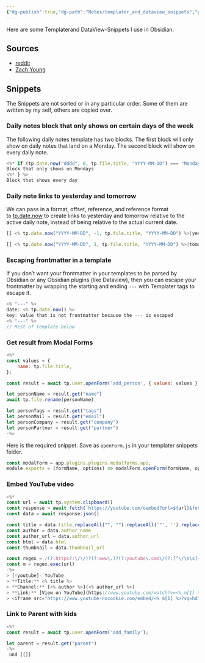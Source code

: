 ```yaml
---
{"dg-publish":true,"dg-path":"Notes/templater_and_dataview_snippets","permalink":"/notes/templater-and-dataview-snippets/","tags":["notes/fern"],"noteIcon":"fern","created":"2024-06-28 09:17","updated":"2024-09-08 22:27"}
---
```


Here are some Templaterand DataView-Snippets I use in Obsidian.
## Sources
- [reddit](https://www.reddit.com/r/ObsidianMD/)
- [Zach Young](https://zachyoung.dev/posts/templater-snippets/)

## Snippets
The Snippets are not sorted or in any particular order. Some of them are written by my self, others are copied over.
### Daily notes block that only shows on certain days of the week
The following daily notes template has two blocks. The first block will only show on daily notes that land on a Monday. The second block will show on every daily note.
 ```js
<%* if (tp.date.now("dddd", 0, tp.file.title, "YYYY-MM-DD") === "Monday") { %>
Block that only shows on Mondays
<%* } %>
Block that shows every day
```

### Daily note links to yesterday and tomorrow
We can pass in a format, offset, reference, and reference format to [tp.date.now](https://silentvoid13.github.io/Templater/internal-functions/internal-modules/date-module.html#tpdatenowformat-string--yyyy-mm-dd-offset-numberstring-reference-string-reference_format-string) to create links to yesterday and tomorrow relative to the active daily note, instead of being relative to the actual current date.

```js
[[ <% tp.date.now("YYYY-MM-DD", -1, tp.file.title, "YYYY-MM-DD") %>|yesterday ]]

[[ <% tp.date.now("YYYY-MM-DD", 1, tp.file.title, "YYYY-MM-DD") %>|tomorrow ]]
```

### Escaping frontmatter in a template
If you don’t want your frontmatter in your templates to be parsed by Obsidian or any Obsidian plugins (like Dataview), then you can escape your frontmatter by wrapping the starting and ending `---` with Templater tags to escape it.

```js
<% "---" %>
date: <% tp.date.now() %>
key: value that is not frontmatter because the --- is escaped
<% "---" %>
// Rest of template below
```

### Get result from Modal Forms
```js
<%*
const values = {
    name: tp.file.title,
};

const result = await tp.user.openForm('add_person', { values: values });

let personName = result.get("name")
await tp.file.rename(personName)

let personTags = result.get("tags")
let personMail = result.get("email")
let personCompany = result.get("company")
let personPartner = result.get("partner")
-%>
```
 Here is the required snippet. Save as `openForm.js` in your templater snippets folder.
```js
const modalForm = app.plugins.plugins.modalforms.api;
module.exports = (formName, options) => modalForm.openForm(formName, options);
```

### Embed YouTube video
```js
<%*
const url = await tp.system.clipboard()
const response = await fetch(`https://youtube.com/oembed?url=${url}&format=json`)
const data = await response.json()

const title = data.title.replaceAll("", "").replaceAll('"', '').replaceAll("\\", "").replaceAll("/", "").replaceAll("<", "").replaceAll(">", "").replaceAll(":", "").replaceAll("|", "").replaceAll("?", "")
const author = data.author_name
const author_url = data.author_url
const html = data.html
const thumbnail = data.thumbnail_url

const regex = /(?:https?:\/\/)?(?:www\.)?(?:youtube\.com\/(?:[^\/\n\s]+\/\S+\/|(?:v|e(?:mbed)?)\/|\S*?[?&]v=)|youtu\.be\/)([a-zA-Z0-9_-]{11})/
const m = regex.exec(url)
-%>
> [!youtube]- YouTube
> **Title:** <% title %>
> **Channel:** [<% author %>](<% author_url %>)
> **Link:** [View on YouTube](https://www.youtube.com/watch?v=<% m[1] %>)
> <iframe src="https://www.youtube-nocookie.com/embed/<% m[1] %>?vq=hd1080&modestbranding=1&rel=0&iv_load_policy=3" width="569" height="317" frameborder="0" style="margin: 0 auto; display: block;"></iframe>
```

### Link to Parent with kids
```js
<%*
const result = await tp.user.openForm('add_family');

let parent = result.get("parent")
-%>
 und [[]]
```
